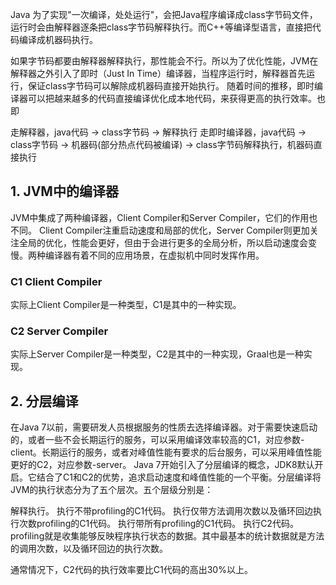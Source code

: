 
Java 为了实现"一次编译，处处运行"，会把Java程序编译成class字节码文件，运行时会由解释器逐条把class字节码解释执行。而C++等编译型语言，直接把代码编译成机器码执行。  

如果字节码都要由解释器解释执行，那性能会不行。所以为了优化性能，JVM在解释器之外引入了即时（Just In Time）编译器，当程序运行时，解释器首先运行，保证class字节码可以解除成机器码直接开始执行。
随着时间的推移，即时编译器可以把越来越多的代码直接编译优化成本地代码，来获得更高的执行效率。也即  

走解释器，java代码 -> class字节码 -> 解释执行
走即时编译器，java代码 -> class字节码 -> 机器码(部分热点代码被编译) -> class字节码解释执行，机器码直接执行

## 1. JVM中的编译器
JVM中集成了两种编译器，Client Compiler和Server Compiler，它们的作用也不同。
Client Compiler注重启动速度和局部的优化，Server Compiler则更加关注全局的优化，性能会更好，但由于会进行更多的全局分析，所以启动速度会变慢。两种编译器有着不同的应用场景，在虚拟机中同时发挥作用。

### C1  Client Compiler
实际上Client Compiler是一种类型，C1是其中的一种实现。


### C2  Server Compiler
实际上Server Compiler是一种类型，C2是其中的一种实现，Graal也是一种实现。



## 2. 分层编译
在Java 7以前，需要研发人员根据服务的性质去选择编译器。对于需要快速启动的，或者一些不会长期运行的服务，可以采用编译效率较高的C1，对应参数-client。长期运行的服务，或者对峰值性能有要求的后台服务，可以采用峰值性能更好的C2，对应参数-server。
Java 7开始引入了分层编译的概念，JDK8默认开启。它结合了C1和C2的优势，追求启动速度和峰值性能的一个平衡。分层编译将JVM的执行状态分为了五个层次。五个层级分别是：

解释执行。
执行不带profiling的C1代码。
执行仅带方法调用次数以及循环回边执行次数profiling的C1代码。
执行带所有profiling的C1代码。
执行C2代码。
profiling就是收集能够反映程序执行状态的数据。其中最基本的统计数据就是方法的调用次数，以及循环回边的执行次数。

通常情况下，C2代码的执行效率要比C1代码的高出30%以上。